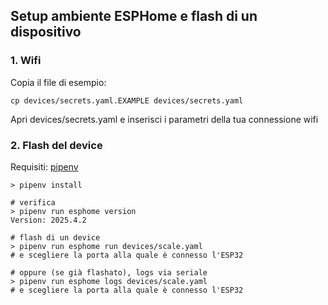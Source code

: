 
## Setup ambiente ESPHome e flash di un dispositivo

### 1. Wifi

Copia il file di esempio:
```
cp devices/secrets.yaml.EXAMPLE devices/secrets.yaml
```
Apri devices/secrets.yaml e inserisci i parametri della tua connessione wifi 


### 2. Flash del device

Requisiti: [pipenv](https://pipenv.pypa.io/en/latest/)

```
> pipenv install

# verifica
> pipenv run esphome version
Version: 2025.4.2

# flash di un device
> pipenv run esphome run devices/scale.yaml
# e scegliere la porta alla quale è connesso l'ESP32

# oppure (se già flashato), logs via seriale
> pipenv run esphome logs devices/scale.yaml
# e scegliere la porta alla quale è connesso l'ESP32
```


